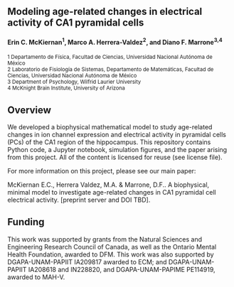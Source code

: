 
## Modeling age-related changes in electrical activity of CA1 pyramidal cells


#### Erin C. McKiernan<sup>1</sup>, Marco A. Herrera-Valdez<sup>2</sup>, and Diano F. Marrone<sup>3,4</sup>


<sup>1 Departamento de Física, Facultad de Ciencias, Universidad Nacional Autónoma de México</sup><br/>
<sup>2 Laboratorio de Fisiología de Sistemas, Departamento de Matemáticas, Facultad de Ciencias, Universidad Nacional Autónoma de México</sup><br/>
<sup>3 Department of Psychology, Wilfrid Laurier University</sup> <br/>
<sup>4 McKnight Brain Institute, University of Arizona</sup> <br/>


## Overview

We developed a biophysical mathematical model to study age-related changes in ion channel expression and electrical activity in pyramidal cells (PCs) of the CA1 region of the hippocampus. This repository contains Python code, a Jupyter notebook, simulation figures, and the paper arising from this project. All of the content is licensed for reuse (see license file). 

For more information on this project, please see our main paper:

McKiernan E.C., Herrera Valdez, M.A. & Marrone, D.F.. A biophysical, minimal model to investigate age-related changes in CA1 pyramidal cell electrical activity. [preprint server and DOI TBD].


## Funding 

This work was supported by grants from the Natural Sciences and Engineering Research Council of Canada, as well as the Ontario Mental Health Foundation, awarded to DFM. This work was also supported by DGAPA-UNAM-PAPIIT IA209817 awarded to ECM; and DGAPA-UNAM-PAPIIT IA208618 and IN228820, and DGAPA-UNAM-PAPIME PE114919, awarded to MAH-V.


